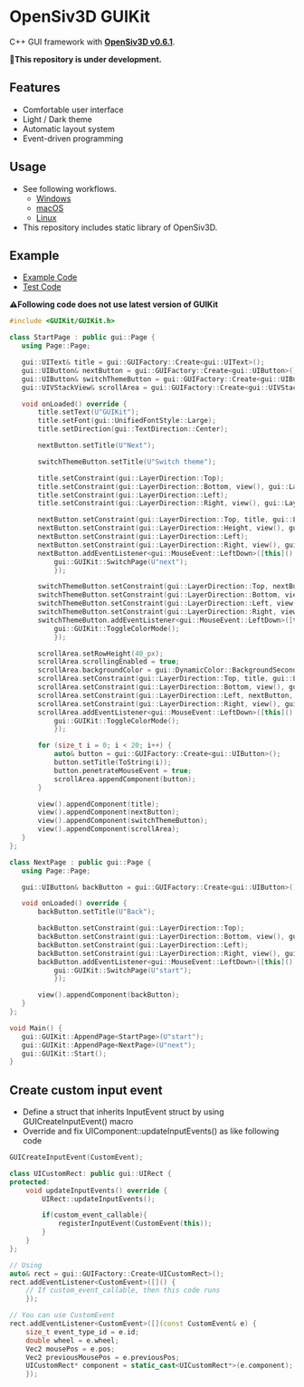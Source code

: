 # OpenSiv3D GUIKit
C++ GUI framework with [**OpenSiv3D v0.6.1**](https://zenn.dev/reputeless/books/siv3d-documentation).

**:construction:This repository is under development.**

## Features
 - Comfortable user interface
 - Light / Dark theme
 - Automatic layout system
 - Event-driven programming
 
## Usage
- See following workflows. 
	- [Windows](https://github.com/KondoA9/OpenSiv3D-GUIKit/blob/695b63c090c24957de28e41c580685959084e811/.github/workflows/ci.yml#L22-L31)
	- [macOS](https://github.com/KondoA9/OpenSiv3D-GUIKit/blob/695b63c090c24957de28e41c580685959084e811/.github/workflows/ci.yml#L41-L48)
	- [Linux](https://github.com/KondoA9/OpenSiv3D-GUIKit/blob/695b63c090c24957de28e41c580685959084e811/.github/workflows/ci.yml#L62-L114)
- This repository includes static library of OpenSiv3D. 

## Example
 - [Example Code](https://github.com/KondoA9/OpenSiv3D-GUIKit/blob/develop/Test/Example/Example.cpp)
 - [Test Code](https://github.com/KondoA9/OpenSiv3D-GUIKit/tree/develop/Test/LaunchTest)

**:warning:Following code does not use latest version of GUIKit**

 ```c++
#include <GUIKit/GUIKit.h>

class StartPage : public gui::Page {
	using Page::Page;

	gui::UIText& title = gui::GUIFactory::Create<gui::UIText>();
	gui::UIButton& nextButton = gui::GUIFactory::Create<gui::UIButton>();
	gui::UIButton& switchThemeButton = gui::GUIFactory::Create<gui::UIButton>();
	gui::UIVStackView& scrollArea = gui::GUIFactory::Create<gui::UIVStackView>();

	void onLoaded() override {
		title.setText(U"GUIKit");
		title.setFont(gui::UnifiedFontStyle::Large);
		title.setDirection(gui::TextDirection::Center);

		nextButton.setTitle(U"Next");

		switchThemeButton.setTitle(U"Switch theme");

		title.setConstraint(gui::LayerDirection::Top);
		title.setConstraint(gui::LayerDirection::Bottom, view(), gui::LayerDirection::Bottom, 0.0, 0.5);
		title.setConstraint(gui::LayerDirection::Left);
		title.setConstraint(gui::LayerDirection::Right, view(), gui::LayerDirection::Right);

		nextButton.setConstraint(gui::LayerDirection::Top, title, gui::LayerDirection::Bottom);
		nextButton.setConstraint(gui::LayerDirection::Height, view(), gui::LayerDirection::Height, 0.0, 0.25);
		nextButton.setConstraint(gui::LayerDirection::Left);
		nextButton.setConstraint(gui::LayerDirection::Right, view(), gui::LayerDirection::Right, 0.0, 0.5);
		nextButton.addEventListener<gui::MouseEvent::LeftDown>([this]() {
			gui::GUIKit::SwitchPage(U"next");
			});

		switchThemeButton.setConstraint(gui::LayerDirection::Top, nextButton, gui::LayerDirection::Bottom);
		switchThemeButton.setConstraint(gui::LayerDirection::Bottom, view(), gui::LayerDirection::Bottom);
		switchThemeButton.setConstraint(gui::LayerDirection::Left, view(), gui::LayerDirection::Left);
		switchThemeButton.setConstraint(gui::LayerDirection::Right, view(), gui::LayerDirection::Right, 0.0, 0.5);
		switchThemeButton.addEventListener<gui::MouseEvent::LeftDown>([this]() {
			gui::GUIKit::ToggleColorMode();
			});

		scrollArea.setRowHeight(40_px);
		scrollArea.scrollingEnabled = true;
		scrollArea.backgroundColor = gui::DynamicColor::BackgroundSecondary;
		scrollArea.setConstraint(gui::LayerDirection::Top, title, gui::LayerDirection::Bottom);
		scrollArea.setConstraint(gui::LayerDirection::Bottom, view(), gui::LayerDirection::Bottom);
		scrollArea.setConstraint(gui::LayerDirection::Left, nextButton, gui::LayerDirection::Right);
		scrollArea.setConstraint(gui::LayerDirection::Right, view(), gui::LayerDirection::Right);
		scrollArea.addEventListener<gui::MouseEvent::LeftDown>([this]() {
			gui::GUIKit::ToggleColorMode();
			});

		for (size_t i = 0; i < 20; i++) {
			auto& button = gui::GUIFactory::Create<gui::UIButton>();
			button.setTitle(ToString(i));
			button.penetrateMouseEvent = true;
			scrollArea.appendComponent(button);
		}

		view().appendComponent(title);
		view().appendComponent(nextButton);
		view().appendComponent(switchThemeButton);
		view().appendComponent(scrollArea);
	}
};

class NextPage : public gui::Page {
	using Page::Page;

	gui::UIButton& backButton = gui::GUIFactory::Create<gui::UIButton>();

	void onLoaded() override {
		backButton.setTitle(U"Back");

		backButton.setConstraint(gui::LayerDirection::Top);
		backButton.setConstraint(gui::LayerDirection::Bottom, view(), gui::LayerDirection::Bottom);
		backButton.setConstraint(gui::LayerDirection::Left);
		backButton.setConstraint(gui::LayerDirection::Right, view(), gui::LayerDirection::Right);
		backButton.addEventListener<gui::MouseEvent::LeftDown>([this]() {
			gui::GUIKit::SwitchPage(U"start");
			});

		view().appendComponent(backButton);
	}
};

void Main() {
	gui::GUIKit::AppendPage<StartPage>(U"start");
	gui::GUIKit::AppendPage<NextPage>(U"next");
	gui::GUIKit::Start();
}
 ```

## Create custom input event
- Define a struct that inherits InputEvent struct by using GUICreateInputEvent() macro
- Override and fix UIComponent::updateInputEvents() as like following code

```c++
GUICreateInputEvent(CustomEvent);

class UICustomRect: public gui::UIRect {
protected:
    void updateInputEvents() override {
        UIRect::updateInputEvents();

        if(custom_event_callable){
            registerInputEvent(CustomEvent(this));
        }
    }
};

// Using
auto& rect = gui::GUIFactory::Create<UICustomRect>();
rect.addEventListener<CustomEvent>([]() {
    // If custom_event_callable, then this code runs
    });

// You can use CustomEvent
rect.addEventListener<CustomEvent>([](const CustomEvent& e) {
    size_t event_type_id = e.id;
    double wheel = e.wheel;
    Vec2 mousePos = e.pos;
    Vec2 previousMousePos = e.previousPos;
    UICustomRect* component = static_cast<UICustomRect*>(e.component);
    });
```